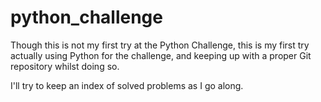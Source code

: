 # python_challenge

Though this is not my first try at the Python Challenge, this is my first try actually using Python for the challenge, and keeping up with a proper Git repository whilst doing so.

I'll try to keep an index of solved problems as I go along.